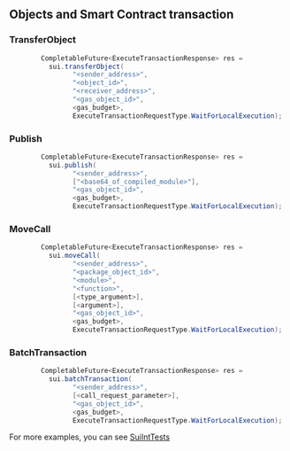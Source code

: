 ## Objects and Smart Contract transaction

### TransferObject

```java
        CompletableFuture<ExecuteTransactionResponse> res =
          sui.transferObject(
                "<sender_address>",
                "<object_id>",
                "<receiver_address>",
                "<gas_object_id>",
                <gas_budget>,
                ExecuteTransactionRequestType.WaitForLocalExecution);
```

### Publish

```java
        CompletableFuture<ExecuteTransactionResponse> res =
          sui.publish(
                "<sender_address>",
                ["<base64_of_compiled_module>"],
                "<gas_object_id>",
                <gas_budget>,
                ExecuteTransactionRequestType.WaitForLocalExecution);
```

### MoveCall

```java
        CompletableFuture<ExecuteTransactionResponse> res =
          sui.moveCall(
                "<sender_address>",
                "<package_object_id>",
                "<module>",
                "<function>",
                [<type_argument>],
                [<argument>],
                "<gas_object_id>",
                <gas_budget>,
                ExecuteTransactionRequestType.WaitForLocalExecution);
```

### BatchTransaction

```java
        CompletableFuture<ExecuteTransactionResponse> res =
          sui.batchTransaction(
                "<sender_address>",
                [<call_request_parameter>],
                "<gas_object_id>",
                <gas_budget>,
                ExecuteTransactionRequestType.WaitForLocalExecution);
```

For more examples, you can see [SuiIntTests](https://github.com/GrapeBaBa/sui4j/blob/main/src/integrationTest/java/io/sui/SuiIntTests.java)
